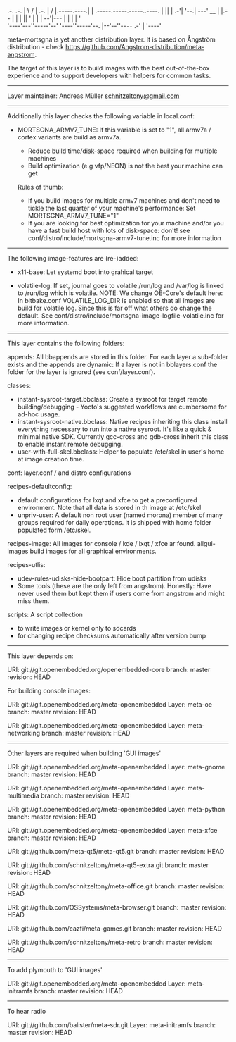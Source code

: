 .-.    .-.
|  \  /  |            .-.
|   \/   |.-----.----.| |   .-----.-----.-----..----.
|        ||     |  .-'| '--.|  ---' __  |     |.--  |
|    |   ||  '  |  |  |  --'|---  |     |  |  |  '  \
'----'---''-----'--'  '----''-----'--.  |--'--''--`--`
                                   .-'  |
                                   '----'

meta-mortsgna is yet another distribution layer. It is based on Ångström
distribution  - check https://github.com/Angstrom-distribution/meta-angstrom.

The target of this layer is to build images with the best out-of-the-box
experience and to support developers with helpers for common tasks.

-------------------------------------------------------------------------------
Layer maintainer: Andreas Müller <schnitzeltony@gmail.com>


-------------------------------------------------------------------------------
Additionally this layer checks the following variable in local.conf:

* MORTSGNA_ARMV7_TUNE:
  If this variable is set to "1", all armv7a / cortex variants are build as
  armv7a.

  + Reduce build time/disk-space required when building for multiple machines
  - Build optimization (e.g vfp/NEON) is not the best your machine can get

  Rules of thumb:
  * If you build images for multiple armv7 machines and don't need to tickle
    the last quarter of your machine's performance:
    Set MORTSGNA_ARMV7_TUNE="1"
  * If you are looking for best optimization for your machine and/or you have
    a fast build host with lots of disk-space: don't!
  see conf/distro/include/mortsgna-armv7-tune.inc for more information

-------------------------------------------------------------------------------
The following image-features are (re-)added:

* x11-base: Let systemd boot into grahical target

* volatile-log: If set, journal goes to volatile /run/log and /var/log is
  linked to /run/log which is volatile.
  NOTE: We change OE-Core's default here: In bitbake.conf VOLATILE_LOG_DIR is
  enabled so that all images are build for volatile log. Since this is far off
  what others do change the default.
  See conf/distro/include/mortsgna-image-logfile-volatile.inc for more
  information.

-------------------------------------------------------------------------------
This layer contains the following folders:

appends:
  All bbappends are stored in this folder. For each layer a sub-folder exists
  and the appends are dynamic: If a layer is not in bblayers.conf the folder
  for the layer is ignored (see conf/layer.conf).

classes:
  * instant-sysroot-target.bbclass: Create a sysroot for target remote
    building/debugging - Yocto's suggested workflows are cumbersome for ad-hoc
    usage.
  * instant-sysroot-native.bbclass: Native recipes inheriting this class
    install everything necessary to run into a native sysroot. It's like a
    quick & minimal native SDK. Currently gcc-cross and gdb-cross inherit this
    class to enable instant remote debugging.
  * user-with-full-skel.bbclass: Helper to populate /etc/skel in user's
    home at image creation time.

conf:
  layer.conf / and distro configurations

recipes-defaultconfig:
  * default configurations for lxqt and xfce to get a preconfigured
    environment. Note that all data is stored in th image at /etc/skel
  * unpriv-user: A default non root user (named morona) member of many groups
    required for daily operations. It is shipped with home folder populated
    form /etc/skel.

recipes-image:
  All images for console / kde / lxqt / xfce ar found. allgui-images build
  images for all graphical environments.

recipes-utlis:
  * udev-rules-udisks-hide-bootpart: Hide boot partition from udisks
  * Some tools (these are the only left from angstrom). Honestly: Have never
    used them but kept them if users come from angstrom and might miss
    them.

scripts:
  A script collection
  * to write images or kernel only to sdcards
  * for changing recipe checksums automatically after version bump


-------------------------------------------------------------------------------
This layer depends on:

URI: git://git.openembedded.org/openembedded-core
branch: master
revision: HEAD


For building console images:

URI: git://git.openembedded.org/meta-openembedded
Layer: meta-oe
branch: master
revision: HEAD

URI: git://git.openembedded.org/meta-openembedded
Layer: meta-networking
branch: master
revision: HEAD


-------------------------------------------------------------------------------
Other layers are required when building 'GUI images'

URI: git://git.openembedded.org/meta-openembedded
Layer: meta-gnome
branch: master
revision: HEAD

URI: git://git.openembedded.org/meta-openembedded
Layer: meta-multimedia
branch: master
revision: HEAD

URI: git://git.openembedded.org/meta-openembedded
Layer: meta-python
branch: master
revision: HEAD

URI: git://git.openembedded.org/meta-openembedded
Layer: meta-xfce
branch: master
revision: HEAD

URI: git://github.com/meta-qt5/meta-qt5.git
branch: master
revision: HEAD

URI: git://github.com/schnitzeltony/meta-qt5-extra.git
branch: master
revision: HEAD

URI: git://github.com/schnitzeltony/meta-office.git
branch: master
revision: HEAD

URI: git://github.com/OSSystems/meta-browser.git
branch: master
revision: HEAD

URI: git://github.com/cazfi/meta-games.git
branch: master
revision: HEAD

URI: git://github.com/schnitzeltony/meta-retro
branch: master
revision: HEAD

-------------------------------------------------------------------------------
To add plymouth to 'GUI images'

URI: git://git.openembedded.org/meta-openembedded
Layer: meta-initramfs
branch: master
revision: HEAD

-------------------------------------------------------------------------------
To hear radio

URI: git://github.com/balister/meta-sdr.git
Layer: meta-initramfs
branch: master
revision: HEAD
